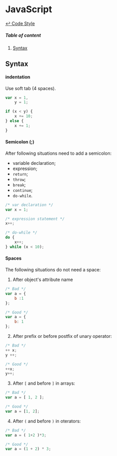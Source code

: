 JavaScript
==

[↩ Code Style](https://github.com/ahtohbi4/code-style/blob/master/README.md#code-style)

##### Table of content
1. [Syntax](#syntax)

Syntax
--

#### indentation

Use soft tab (4 spaces).

```js
var x = 1,
    y = 1;

if (x < y) {
    x += 10;
} else {
    x += 1;
}
```

#### Semicolon (;)

After following situations need to add a semicolon:

 * variable declaration;
 * expression;
 * ```return```;
 * ```throw```;
 * ```break```;
 * ```continue```;
 * ```do-while```.

```js
/* var declaration */
var x = 1;

/* expression statement */
x++;

/* do-while */
do {
    x++;
} while (x < 10);
```

#### Spaces

The following situations do not need a space:

 1. After object's attribute name
```js
/* Bad */
var a = {
    b :1
};

/* Good */
var a = {
    b: 1
};
```
 2. After prefix or before postfix of unary operator:
```js
/* Bad */
++ x;
y ++;

/* Good */
++x;
y++;
```
 3. After ```[``` and before ```]``` in arrays:
```js
/* Bad */
var a = [ 1, 2 ];

/* Good */
var a = [1, 2];
```
 4. After ```(``` and before ```)``` in oterators:
```js
/* Bad */
var a = ( 1+2 )*3;

/* Good */
var a = (1 + 2) * 3;
```
